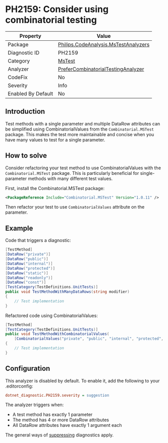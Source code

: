 # PH2159: Consider using combinatorial testing

| Property | Value  |
|--|--|
| Package | [Philips.CodeAnalysis.MsTestAnalyzers](https://www.nuget.org/packages/Philips.CodeAnalysis.MsTestAnalyzers) |
| Diagnostic ID | PH2159 |
| Category  | [MsTest](../MsTest.md) |
| Analyzer | [PreferCombinatorialTestingAnalyzer](https://github.com/philips-software/roslyn-analyzers/blob/main/Philips.CodeAnalysis.MsTestAnalyzers/PreferCombinatorialTestingAnalyzer.cs)
| CodeFix  | No |
| Severity | Info |
| Enabled By Default | No |

## Introduction

Test methods with a single parameter and multiple DataRow attributes can be simplified using CombinatorialValues from the `Combinatorial.MSTest` package. This makes the test more maintainable and concise when you have many values to test for a single parameter.

## How to solve

Consider refactoring your test method to use CombinatorialValues with the `Combinatorial.MSTest` package. This is particularly beneficial for single-parameter methods with many different test values.

First, install the Combinatorial.MSTest package:
```xml
<PackageReference Include="Combinatorial.MSTest" Version="1.0.11" />
```

Then refactor your test to use `CombinatorialValues` attribute on the parameter.

## Example

Code that triggers a diagnostic:
``` cs
[TestMethod]
[DataRow("private")]
[DataRow("public")]
[DataRow("internal")]
[DataRow("protected")]
[DataRow("static")]
[DataRow("readonly")]
[DataRow("const")]
[TestCategory(TestDefinitions.UnitTests)]
public void TestMethodWithManyDataRows(string modifier)
{
    // Test implementation
}
```

Refactored code using CombinatorialValues:
``` cs
[TestMethod]
[TestCategory(TestDefinitions.UnitTests)]
public void TestMethodWithCombinatorialValues(
    [CombinatorialValues("private", "public", "internal", "protected", "static", "readonly", "const")] string modifier)
{
    // Test implementation
}
```

## Configuration

This analyzer is disabled by default. To enable it, add the following to your .editorconfig:

```ini
dotnet_diagnostic.PH2159.severity = suggestion
```

The analyzer triggers when:
- A test method has exactly 1 parameter
- The method has 4 or more DataRow attributes  
- All DataRow attributes have exactly 1 argument each

The general ways of [suppressing](https://learn.microsoft.com/en-us/dotnet/fundamentals/code-analysis/suppress-warnings) diagnostics apply.